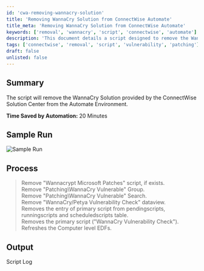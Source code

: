 ```yaml
---
id: 'cwa-removing-wannacry-solution'
title: 'Removing WannaCry Solution from ConnectWise Automate'
title_meta: 'Removing WannaCry Solution from ConnectWise Automate'
keywords: ['removal', 'wannacry', 'script', 'connectwise', 'automate']
description: 'This document details a script designed to remove the WannaCry solution from the ConnectWise Automate environment, including the steps involved and the expected output. The automation process is expected to save approximately 20 minutes of manual effort.'
tags: ['connectwise', 'removal', 'script', 'vulnerability', 'patching']
draft: false
unlisted: false
---
```

## Summary

The script will remove the WannaCry Solution provided by the ConnectWise Solution Center from the Automate Environment. 

**Time Saved by Automation:** 20 Minutes

## Sample Run

![Sample Run](..\..\..\static\img\Remove-WannaCry-Vulnerability-Solution\image_1.png)

## Process

> Remove "Wannacrypt Microsoft Patches" script, if exists.  
> Remove "Patching\WannaCry Vulnerable" Group.  
> Remove "Patching\WannaCry Vulnerable" Search.  
> Remove "WannaCry/Petya Vulnerability Check" dataview.  
> Removes the entry of primary script from pendingscripts, runningscripts and scheduledscripts table.  
> Removes the primary script ("WannaCry Vulnerability Check").  
> Refreshes the Computer level EDFs.  

## Output

Script Log


